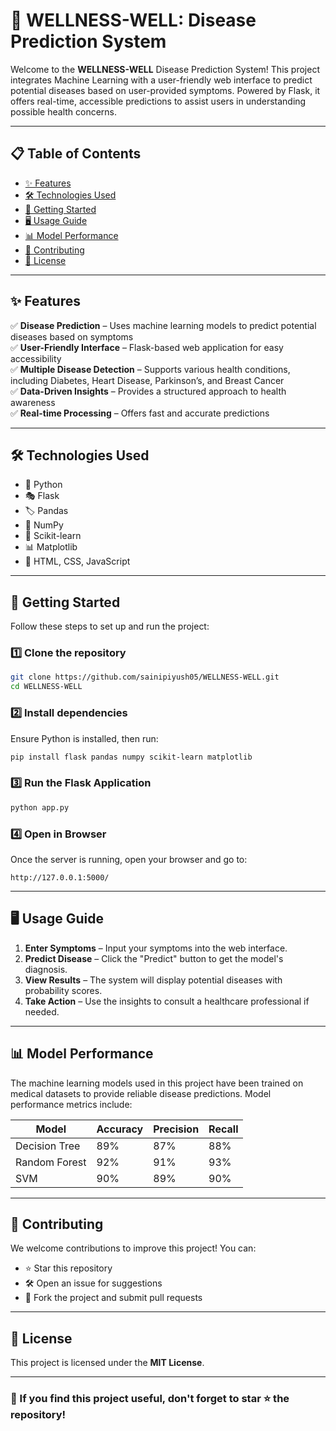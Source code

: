 # 🌿 WELLNESS-WELL: Disease Prediction System


Welcome to the **WELLNESS-WELL** Disease Prediction System! This project integrates Machine Learning with a user-friendly web interface to predict potential diseases based on user-provided symptoms. Powered by Flask, it offers real-time, accessible predictions to assist users in understanding possible health concerns.

----

## 📋 Table of Contents

- [✨ Features](#-features)
- [🛠 Technologies Used](#-technologies-used)
- [🚀 Getting Started](#-getting-started)
- [🖥️ Usage Guide](#-usage-guide)
- [📊 Model Performance](#-model-performance)
- [🤝 Contributing](#-contributing)
- [📜 License](#-license)

---

## ✨ Features

✅ **Disease Prediction** – Uses machine learning models to predict potential diseases based on symptoms  
✅ **User-Friendly Interface** – Flask-based web application for easy accessibility  
✅ **Multiple Disease Detection** – Supports various health conditions, including Diabetes, Heart Disease, Parkinson’s, and Breast Cancer  
✅ **Data-Driven Insights** – Provides a structured approach to health awareness  
✅ **Real-time Processing** – Offers fast and accurate predictions  

---

## 🛠 Technologies Used  

- 🐍 Python  
- 🎭 Flask  
- 🏷️ Pandas  
- 🔢 NumPy  
- 🤖 Scikit-learn  
- 📊 Matplotlib  
- 🎨 HTML, CSS, JavaScript  

---

## 🚀 Getting Started  

Follow these steps to set up and run the project:  

### 1️⃣ Clone the repository  
```bash
git clone https://github.com/sainipiyush05/WELLNESS-WELL.git
cd WELLNESS-WELL
```

### 2️⃣ Install dependencies  
Ensure Python is installed, then run:  
```bash
pip install flask pandas numpy scikit-learn matplotlib
```

### 3️⃣ Run the Flask Application  
```bash
python app.py
```

### 4️⃣ Open in Browser  
Once the server is running, open your browser and go to:  
```
http://127.0.0.1:5000/
```

---

## 🖥️ Usage Guide  

1. **Enter Symptoms** – Input your symptoms into the web interface.  
2. **Predict Disease** – Click the "Predict" button to get the model's diagnosis.  
3. **View Results** – The system will display potential diseases with probability scores.  
4. **Take Action** – Use the insights to consult a healthcare professional if needed.  

---

## 📊 Model Performance  

The machine learning models used in this project have been trained on medical datasets to provide reliable disease predictions. Model performance metrics include:  

| Model        | Accuracy | Precision | Recall  |
|-------------|---------|-----------|---------|
| Decision Tree  | 89%  | 87%  | 88%  |
| Random Forest | 92%  | 91%  | 93%  |
| SVM          | 90%  | 89%  | 90%  |

---

## 🤝 Contributing  

We welcome contributions to improve this project! You can:  
- ⭐ Star this repository  
- 🛠 Open an issue for suggestions  
- 📌 Fork the project and submit pull requests  

---

## 📜 License  

This project is licensed under the **MIT License**.  

---

### 🌟 If you find this project useful, don't forget to **star ⭐ the repository!**  
